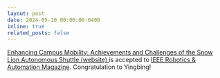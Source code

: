 ```yaml
---
layout: post
date: 2024-05-10 00:00:00-0400
inline: true
related_posts: false
---
```


<a href="https://arxiv.org/abs/2401.08939">Enhancing Campus Mobility: Achievements and Challenges of the Snow Lion Autonomous Shuttle (<a href="https://chenyingbing.github.io/xueshi_campus_av">website) </a> is accepted to <a href="">IEEE Robotics & Automation Magazine</a>. 
Congratulation to Yingbing!

